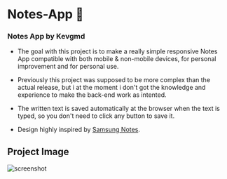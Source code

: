 # Notes-App 📝
### Notes App by Kevgmd

- The goal with this project is to make a really simple responsive Notes App compatible with both mobile & non-mobile devices, for personal improvement and for personal use.

- Previously this project was supposed to be more complex than the actual release, but i at the moment i don't got the knowledge and experience to make the back-end work as intented.

- The written text is saved automatically at the browser when the text is typed, so you don't need to click any button to save it.

- Design highly inspired by [Samsung Notes](https://play.google.com/store/apps/details?id=com.samsung.android.app.notes).

## Project Image
![screenshot](https://github.com/Kevgmd/Notes-App/assets/140569159/0710d6e5-fbff-4880-86c4-a86c6838a457)
